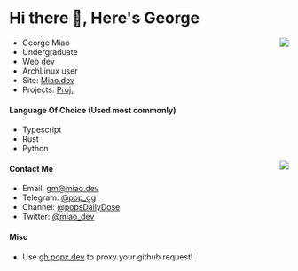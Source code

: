 # Hi there 👋, Here's George

<img align=right src="https://ghstat.miao.dev/api?username=George-Miao&show_icons=true&bg_color=60,#000000,#FFFFFFF&cache_seconds=1800"/>

- George Miao
- Undergraduate
- Web dev
- ArchLinux user
- Site: [Miao.dev](https://miao.dev)
- Projects: [Proj.](https://proj.miao.dev)

#### Language Of Choice (Used most commonly)
- Typescript
- Rust
- Python

<img align=right src="https://ghstat.miao.dev/api/top-langs?username=George-Miao&show_icons=true&bg_color=60,#000000,#FFFFFFF&cache_seconds=1800"/>

#### Contact Me
- Email: gm@miao.dev
- Telegram: [@pop_gg](https://t.me/pop_gg)
- Channel: [@popsDailyDose](https://t.me/popsDailyDose)
- Twitter: [@miao_dev](https://twitter.com/miao_dev)

#### Misc
- Use [gh.popx.dev](https://gh.popx.dev) to proxy your github request!
